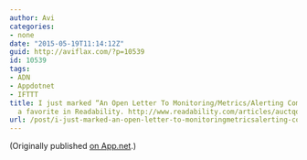 ```yaml
---
author: Avi
categories:
- none
date: "2015-05-19T11:14:12Z"
guid: http://aviflax.com/?p=10539
id: 10539
tags:
- ADN
- Appdotnet
- IFTTT
title: I just marked “An Open Letter To Monitoring/Metrics/Alerting Companies” as
  a favorite in Readability. http://www.readability.com/articles/auctqqsn
url: /post/i-just-marked-an-open-letter-to-monitoringmetricsalerting-companies-as-a-favorite-in-readability-httpwww-readability-comarticlesauctqqsn/
---
```

(Originally published [on App.net](http://alpha.app.net/aviflax/post/59800742).)